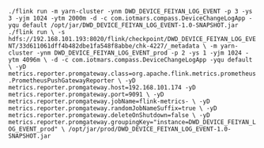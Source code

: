 `./flink run -m yarn-cluster -ynm DWD_DEVICE_FEIYAN_LOG_EVENT -p 3 -ys 3 -yjm 1024 -ytm 2000m -d -c com.iotmars.compass.DeviceChangeLogApp -yqu default /opt/jar/DWD_DEVICE_FEIYAN_LOG_EVENT-1.0-SNAPSHOT.jar`
`./flink run \
 -s hdfs://192.168.101.193:8020/flink/checkpoint/DWD_DEVICE_FEIYAN_LOG_EVENT/33d611061dff4b482dbe1fa548f8abbe/chk-4227/_metadata \
 -m yarn-cluster -ynm DWD_DEVICE_FEIYAN_LOG_EVENT_prod -p 2 -ys 1 -yjm 1024 -ytm 4096m \
 -d -c com.iotmars.compass.DeviceChangeLogApp -yqu default \
 -yD metrics.reporter.promgateway.class=org.apache.flink.metrics.prometheus.PrometheusPushGatewayReporter \
 -yD metrics.reporter.promgateway.host=192.168.101.174 -yD metrics.reporter.promgateway.port=9091 \
 -yD metrics.reporter.promgateway.jobName=flink-metrics- \
 -yD metrics.reporter.promgateway.randomJobNameSuffix=true \
 -yD metrics.reporter.promgateway.deleteOnShutdown=false \
 -yD metrics.reporter.promgateway.groupingKey="instance=DWD_DEVICE_FEIYAN_LOG_EVENT_prod" \
 /opt/jar/prod/DWD_DEVICE_FEIYAN_LOG_EVENT-1.0-SNAPSHOT.jar`